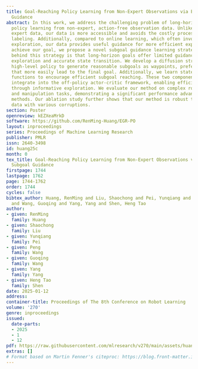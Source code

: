 ```yaml
---
title: Goal-Reaching Policy Learning from Non-Expert Observations via Effective Subgoal
  Guidance
abstract: In this work, we address the challenging problem of long-horizon goal-reaching
  policy learning from non-expert, action-free observation data. Unlike fully labeled
  expert data, our data is more accessible and avoids the costly process of action
  labeling. Additionally, compared to online learning, which often involves aimless
  exploration, our data provides useful guidance for more efficient exploration. To
  achieve our goal, we propose a novel subgoal guidance learning strategy. The motivation
  behind this strategy is that long-horizon goals offer limited guidance for efficient
  exploration and accurate state transition. We develop a diffusion strategy-based
  high-level policy to generate reasonable subgoals as waypoints, preferring states
  that more easily lead to the final goal. Additionally, we learn state-goal value
  functions to encourage efficient subgoal reaching. These two components naturally
  integrate into the off-policy actor-critic framework, enabling efficient goal attainment
  through informative exploration. We evaluate our method on complex robotic navigation
  and manipulation tasks, demonstrating a significant performance advantage over existing
  methods. Our ablation study further shows that our method is robust to observation
  data with various corruptions.
section: Poster
openreview: kEZXeaMrkD
software: https://github.com/RenMing-Huang/EGR-PO
layout: inproceedings
series: Proceedings of Machine Learning Research
publisher: PMLR
issn: 2640-3498
id: huang25c
month: 0
tex_title: Goal-Reaching Policy Learning from Non-Expert Observations via Effective
  Subgoal Guidance
firstpage: 1744
lastpage: 1762
page: 1744-1762
order: 1744
cycles: false
bibtex_author: Huang, RenMing and Liu, Shaochong and Pei, Yunqiang and Wang, Peng
  and Wang, Guoqing and Yang, Yang and Shen, Heng Tao
author:
- given: RenMing
  family: Huang
- given: Shaochong
  family: Liu
- given: Yunqiang
  family: Pei
- given: Peng
  family: Wang
- given: Guoqing
  family: Wang
- given: Yang
  family: Yang
- given: Heng Tao
  family: Shen
date: 2025-01-12
address:
container-title: Proceedings of The 8th Conference on Robot Learning
volume: '270'
genre: inproceedings
issued:
  date-parts:
  - 2025
  - 1
  - 12
pdf: https://raw.githubusercontent.com/mlresearch/v270/main/assets/huang25c/huang25c.pdf
extras: []
# Format based on Martin Fenner's citeproc: https://blog.front-matter.io/posts/citeproc-yaml-for-bibliographies/
---
```

